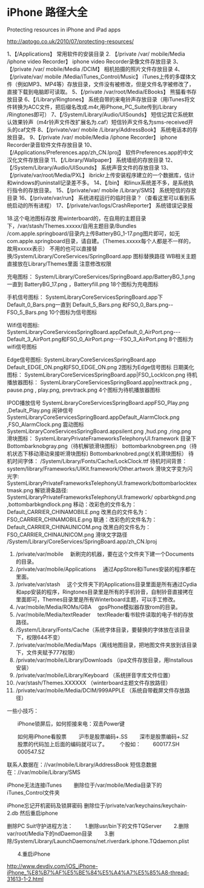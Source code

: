 iPhone 路径大全
==========================
Protecting resources in iPhone and iPad apps

http://aptogo.co.uk/2010/07/protecting-resources/

1、【/Applications】
常用软件的安装目录 
2. 【/private /var/ mobile/Media /iphone video Recorder】
iphone video Recorder录像文件存放目录
3、【/private /var/ mobile/Media /DCIM】
相机拍摄的照片文件存放目录
4、【/private/var/ mobile /Media/iTunes_Control/Music】
iTunes上传的多媒体文件（例如MP3、MP4等）存放目录，文件没有被修改，但是文件名字被修改了，直接下载到电脑即可读取。
5、【/private /var/root/Media/EBooks】
熊猫看书存放目录
6、【/Library/Ringtones】
系统自带的来电铃声存放目录（用iTunes将文件转换为ACC文件，把后缀名改成.m4r,用iPhone_PC_Suite传到/Library /Ringtones即可）
7、【/System/Library/Audio/UISounds】
短信记其它系统默认效果铃声（m4r铃声文件改扩展名为.caf）短信铃声文件名为sms-received开头的caf文件
8、【/private/var/ mobile /Library/AddressBook】
系统电话本的存放目录。
9、【/private /var/ mobile/Media /iphone Recorder】
iphone Recorder录音软件文件存放目录
10、【/Applications/Preferences.app/zh_CN.lproj】
软件Preferences.app的中文汉化文件存放目录
11、【/Library/Wallpaper】
系统墙纸的存放目录
12、【/System/Library/Audio/UISounds】
系统声音文件的存放目录
13、【/private/var/root/Media/PXL】
ibrickr上传安装程序建立的一个数据库，估计和windows的uninstall记录差不多。
14、【/bin】
和linux系统差不多，是系统执行指令的存放目录。
15、【/private/var/ mobile /Library/SMS】
系统短信的存放目录
16、【/private/var/run】
系统进程运行的临时目录？（查看这里可以看到系统启动的所有进程）
17、【/private/var/logs/CrashReporter】
系统错误记录报

18.这个电池图标存放
用winterboard的，在自用的主题目录下，/var/stash/Themes.xxxxx/自用主题目录/Bundles /com.apple.springboard/目录内上传BatteryBG_1-17.png图片即可，如无 com.apple.springboard目录，请自建。（Themes.xxxxx每个人都是不一样的，故用xxxxx表示）
不用的也可以直接替换/System/Library/CoreServices/SpringBoard.app
图标替换路径
WB相关主题
直接放在Library/Themes里面
注意修改权限

充电图标：
System/Library/CoreServices/SpringBoard.app/BatteryBG_1.png 一直到 BatteryBG_17.png ，Batteryfill.png 18个图标为充电图标

手机信号图标：
SystemLibraryCoreServicesSpringBoard.app下Default_0_Bars.png一直到 Default_5_Bars.png 和FSO_0_Bars.png--FSO_5_Bars.png 10个图标为信号图标

Wifi信号图标:
SystemLibraryCoreServicesSpringBoard.appDefault_0_AirPort.png--- Default_3_AirPort.png和FSO_0_AirPort.png---FSO_3_AirPort.png 8个图标为wifi信号图标

Edge信号图标:
SystemLibraryCoreServicesSpringBoard.app Default_EDGE_ON.png和FSO_EDGE_ON.png 2图标为Edge信号图标
日期美化图标：
SystemLibraryCoreServicesSpringBoard.app|FSO_LockIcon.png
待机播放器图标：
SystemLibraryCoreServicesSpringBoard.app|nexttrack.png , pause.png , play.png, prevtrack.png 4个图标为待机播放器图标

IPOD播放信号
SystemLibraryCoreServicesSpringBoard.appFSO_Play.png ,Default_Play.png
闹钟信号
SystemLibraryCoreServicesSpringBoard.appDefault_AlarmClock.png ,FSO_AlarmClock.png
震动图标
SystemLibraryCoreServicesSpringBoard.appsilent.png ,hud.png ,ring.png
滑块图标：
SystemLibraryPrivateFrameworksTelephonyUI.framework 目录下
Bottombarknobgray.png（待机解锁滑块图标）
bottombarknobgreen.png（待机状态下移动滑动来接听滑块图标)
Bottombarknobred.png(关机滑块图标）
待机时间字体：
/System/Library/Fonts/Cache/LockClock.ttf
待机时间背景：
system/library/Frameworks/UIKit.framework/Other.artwork
滑块文字变为闪光字:
SystemLibraryPrivateFrameworksTelephonyUI.framework/bottombarlocktextmask.png
解锁滑条路径:
SystemLibraryPrivateFrameworksTelephonyUI.framework/ opbarbkgnd.png ,bottombarbkgndlock.png
移动：改彩色的文件名为：Default_CARRIER_CHINAMOBILE.png
改黑白的文件名为：FSO_CARRIER_CHINAMOBILE.png
联通：改彩色的文件名为：Default_CARRIER_CHINAUNICOM.png
改黑白的文件名为：FSO_CARRIER_CHINAUNICOM.png
滑块文字路径
/System/Library/CoreServices/SpringBoard.app/zh_CN.lproj

1. /private/var/mobile 　新刷完的机器，要在这个文件夹下建一个Documents的目录。
2. /private/var/mobile/Applications 　通过AppStore和iTunes安装的程序都在里面。
3. /private/var/stash 　这个文件夹下的Applications目录里面是所有通过Cydia和app安装的程序，Ringtones目录里是所有的手机铃音，自制铃音直接拷在里面即可，Themes目录里是所有Winterboard主题，可以手工修改。
4. /var/mobile/Media/ROMs/GBA 　gpsPhone模拟器存放rom的目录。
5. /var/mobile/Media/textReader 　textReader看书软件读取的电子书的存放路径。
6. /System/Library/Fonts/Cache（系统字体目录，要替换的字体放在该目录下，权限644不变）
7. /private/var/mobile/Media/Maps（离线地图目录，把地图文件夹放到该目录下，文件夹赋予777权限）
8. /private/var/mobile/Library/Downloads （ipa文件存放目录，用Installous安装）
9. /private/var/mobile/Library/Keyboard （系统拼音字库文件位置）
10. /var/stash/Themes.XXXXXX （winterboard主题文件存放路径）
11. /private/var/mobile/Media/DCIM/999APPLE （系统自带截屏文件存放路径）

一些小技巧：

　　iPhone锁屏后，如何拒接来电：双击Power键

　　如何用iPhone看股票
　　沪市是股票编码+.SS
　　深市是股票编码+.SZ
　　股票的代码加上后面的编码就可以了。
　　个股如：
　　600177.SH
　　000547.SZ

联系人数据在：//var/mobile/Library/AddressBook
短信息数据在：//var/mobile/Library/SMS

iPhone无法连接iTunes
　　删除位于/var/mobile/Media目录下的iTunes_Control文件夹

iPhone忘记开机密码及锁屏密码
删除位于/private/var/keychains/keychain-2.db
然后重启iphone

删除PC Suit守护进程方法：
　　1.删除usr/bin下的文件TQServer
　　2.删除var/root/Media下的ndDaemon目录
　　3.删除/System/Library/LaunchDaemons/net.riverdark.iphone.TQdaemon.plist

　　4.重启iPhone

http://www.devdiv.com/iOS_iPhone-iPhone_%E8%B7%AF%E5%BE%84%E5%A4%A7%E5%85%A8-thread-31613-1-2.html

